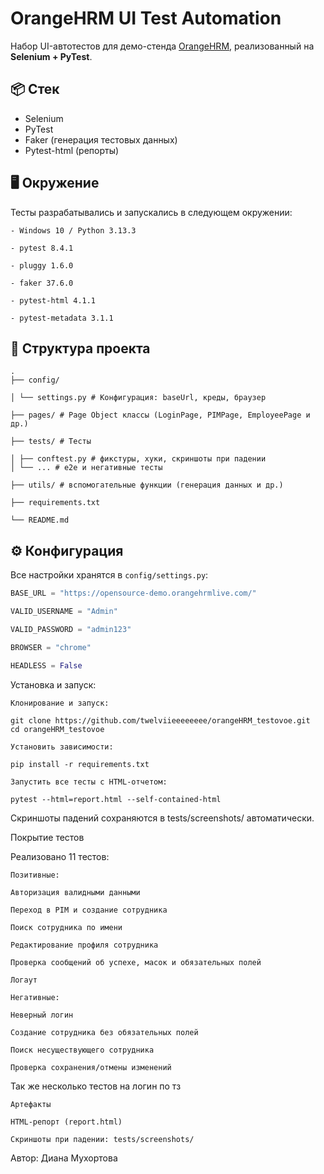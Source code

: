 # OrangeHRM UI Test Automation

Набор UI-автотестов для демо-стенда [OrangeHRM](https://opensource-demo.orangehrmlive.com), реализованный на **Selenium + PyTest**.

## 📦 Стек
- Selenium
- PyTest
- Faker (генерация тестовых данных)
- Pytest-html (репорты)

## 🖥️ Окружение
Тесты разрабатывались и запускались в следующем окружении:
```
- Windows 10 / Python 3.13.3

- pytest 8.4.1

- pluggy 1.6.0

- faker 37.6.0

- pytest-html 4.1.1

- pytest-metadata 3.1.1
```
## 📂 Структура проекта
```
.
├── config/

│ └── settings.py # Конфигурация: baseUrl, креды, браузер

├── pages/ # Page Object классы (LoginPage, PIMPage, EmployeePage и др.)

├── tests/ # Тесты

│ ├── conftest.py # фикстуры, хуки, скриншоты при падении
│ └── ... # e2e и негативные тесты

├── utils/ # вспомогательные функции (генерация данных и др.)

├── requirements.txt

└── README.md
```


## ⚙️ Конфигурация
Все настройки хранятся в `config/settings.py`:
```python
BASE_URL = "https://opensource-demo.orangehrmlive.com/"

VALID_USERNAME = "Admin"

VALID_PASSWORD = "admin123"

BROWSER = "chrome" 

HEADLESS = False
```
Установка и запуск:

```
Клонирование и запуск:

git clone https://github.com/twelviieeeeeeee/orangeHRM_testovoe.git
cd orangeHRM_testovoe
```
```
Установить зависимости:

pip install -r requirements.txt
```
```
Запустить все тесты с HTML-отчетом:

pytest --html=report.html --self-contained-html
```
Скриншоты падений сохраняются в tests/screenshots/ автоматически.

Покрытие тестов

Реализовано 11 тестов:
```
Позитивные:

Авторизация валидными данными

Переход в PIM и создание сотрудника

Поиск сотрудника по имени

Редактирование профиля сотрудника

Проверка сообщений об успехе, масок и обязательных полей

Логаут
```
```
Негативные:

Неверный логин 

Создание сотрудника без обязательных полей 

Поиск несуществующего сотрудника

Проверка сохранения/отмены изменений 
```
Так же несколько тестов на логин по тз
```
Артефакты

HTML-репорт (report.html)

Скриншоты при падении: tests/screenshots/
```
Автор: Диана Мухортова

